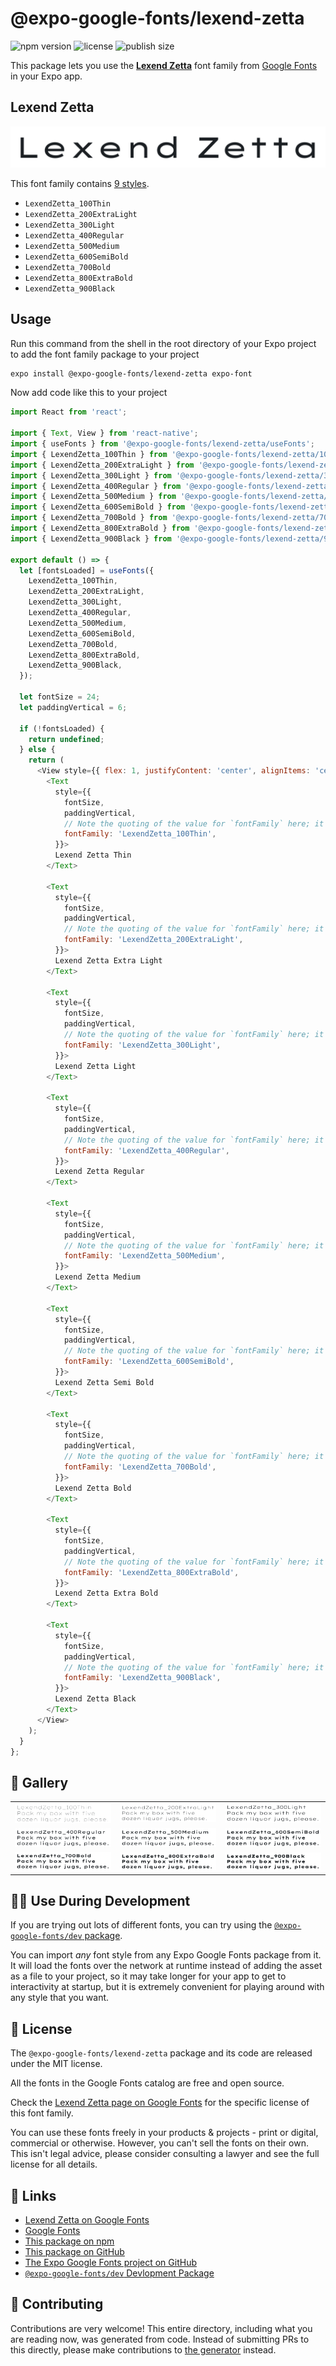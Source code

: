 # @expo-google-fonts/lexend-zetta

![npm version](https://flat.badgen.net/npm/v/@expo-google-fonts/lexend-zetta)
![license](https://flat.badgen.net/github/license/expo/google-fonts)
![publish size](https://flat.badgen.net/packagephobia/install/@expo-google-fonts/lexend-zetta)

This package lets you use the [**Lexend Zetta**](https://fonts.google.com/specimen/Lexend+Zetta) font family from [Google Fonts](https://fonts.google.com/) in your Expo app.

## Lexend Zetta

![Lexend Zetta](./font-family.png)

This font family contains [9 styles](#-gallery).

- `LexendZetta_100Thin`
- `LexendZetta_200ExtraLight`
- `LexendZetta_300Light`
- `LexendZetta_400Regular`
- `LexendZetta_500Medium`
- `LexendZetta_600SemiBold`
- `LexendZetta_700Bold`
- `LexendZetta_800ExtraBold`
- `LexendZetta_900Black`

## Usage

Run this command from the shell in the root directory of your Expo project to add the font family package to your project
```sh
expo install @expo-google-fonts/lexend-zetta expo-font
```

Now add code like this to your project
```js
import React from 'react';

import { Text, View } from 'react-native';
import { useFonts } from '@expo-google-fonts/lexend-zetta/useFonts';
import { LexendZetta_100Thin } from '@expo-google-fonts/lexend-zetta/100Thin';
import { LexendZetta_200ExtraLight } from '@expo-google-fonts/lexend-zetta/200ExtraLight';
import { LexendZetta_300Light } from '@expo-google-fonts/lexend-zetta/300Light';
import { LexendZetta_400Regular } from '@expo-google-fonts/lexend-zetta/400Regular';
import { LexendZetta_500Medium } from '@expo-google-fonts/lexend-zetta/500Medium';
import { LexendZetta_600SemiBold } from '@expo-google-fonts/lexend-zetta/600SemiBold';
import { LexendZetta_700Bold } from '@expo-google-fonts/lexend-zetta/700Bold';
import { LexendZetta_800ExtraBold } from '@expo-google-fonts/lexend-zetta/800ExtraBold';
import { LexendZetta_900Black } from '@expo-google-fonts/lexend-zetta/900Black';

export default () => {
  let [fontsLoaded] = useFonts({
    LexendZetta_100Thin,
    LexendZetta_200ExtraLight,
    LexendZetta_300Light,
    LexendZetta_400Regular,
    LexendZetta_500Medium,
    LexendZetta_600SemiBold,
    LexendZetta_700Bold,
    LexendZetta_800ExtraBold,
    LexendZetta_900Black,
  });

  let fontSize = 24;
  let paddingVertical = 6;

  if (!fontsLoaded) {
    return undefined;
  } else {
    return (
      <View style={{ flex: 1, justifyContent: 'center', alignItems: 'center' }}>
        <Text
          style={{
            fontSize,
            paddingVertical,
            // Note the quoting of the value for `fontFamily` here; it expects a string!
            fontFamily: 'LexendZetta_100Thin',
          }}>
          Lexend Zetta Thin
        </Text>

        <Text
          style={{
            fontSize,
            paddingVertical,
            // Note the quoting of the value for `fontFamily` here; it expects a string!
            fontFamily: 'LexendZetta_200ExtraLight',
          }}>
          Lexend Zetta Extra Light
        </Text>

        <Text
          style={{
            fontSize,
            paddingVertical,
            // Note the quoting of the value for `fontFamily` here; it expects a string!
            fontFamily: 'LexendZetta_300Light',
          }}>
          Lexend Zetta Light
        </Text>

        <Text
          style={{
            fontSize,
            paddingVertical,
            // Note the quoting of the value for `fontFamily` here; it expects a string!
            fontFamily: 'LexendZetta_400Regular',
          }}>
          Lexend Zetta Regular
        </Text>

        <Text
          style={{
            fontSize,
            paddingVertical,
            // Note the quoting of the value for `fontFamily` here; it expects a string!
            fontFamily: 'LexendZetta_500Medium',
          }}>
          Lexend Zetta Medium
        </Text>

        <Text
          style={{
            fontSize,
            paddingVertical,
            // Note the quoting of the value for `fontFamily` here; it expects a string!
            fontFamily: 'LexendZetta_600SemiBold',
          }}>
          Lexend Zetta Semi Bold
        </Text>

        <Text
          style={{
            fontSize,
            paddingVertical,
            // Note the quoting of the value for `fontFamily` here; it expects a string!
            fontFamily: 'LexendZetta_700Bold',
          }}>
          Lexend Zetta Bold
        </Text>

        <Text
          style={{
            fontSize,
            paddingVertical,
            // Note the quoting of the value for `fontFamily` here; it expects a string!
            fontFamily: 'LexendZetta_800ExtraBold',
          }}>
          Lexend Zetta Extra Bold
        </Text>

        <Text
          style={{
            fontSize,
            paddingVertical,
            // Note the quoting of the value for `fontFamily` here; it expects a string!
            fontFamily: 'LexendZetta_900Black',
          }}>
          Lexend Zetta Black
        </Text>
      </View>
    );
  }
};

```

## 🔡 Gallery


||||
|-|-|-|
|![LexendZetta_100Thin](.//100Thin/LexendZetta_100Thin.ttf.png)|![LexendZetta_200ExtraLight](.//200ExtraLight/LexendZetta_200ExtraLight.ttf.png)|![LexendZetta_300Light](.//300Light/LexendZetta_300Light.ttf.png)||
|![LexendZetta_400Regular](.//400Regular/LexendZetta_400Regular.ttf.png)|![LexendZetta_500Medium](.//500Medium/LexendZetta_500Medium.ttf.png)|![LexendZetta_600SemiBold](.//600SemiBold/LexendZetta_600SemiBold.ttf.png)||
|![LexendZetta_700Bold](.//700Bold/LexendZetta_700Bold.ttf.png)|![LexendZetta_800ExtraBold](.//800ExtraBold/LexendZetta_800ExtraBold.ttf.png)|![LexendZetta_900Black](.//900Black/LexendZetta_900Black.ttf.png)||


## 👩‍💻 Use During Development

If you are trying out lots of different fonts, you can try using the [`@expo-google-fonts/dev` package](https://github.com/expo/google-fonts/tree/master/font-packages/dev#readme).

You can import *any* font style from any Expo Google Fonts package from it. It will load the fonts
over the network at runtime instead of adding the asset as a file to your project, so it may take longer
for your app to get to interactivity at startup, but it is extremely convenient
for playing around with any style that you want.

## 📖 License

The `@expo-google-fonts/lexend-zetta` package and its code are released under the MIT license.

All the fonts in the Google Fonts catalog are free and open source.

Check the [Lexend Zetta page on Google Fonts](https://fonts.google.com/specimen/Lexend+Zetta) for the specific license of this font family.

You can use these fonts freely in your products & projects - print or digital, commercial or otherwise. However, you can't sell the fonts on their own. This isn't legal advice, please consider consulting a lawyer and see the full license for all details.

## 🔗 Links

- [Lexend Zetta on Google Fonts](https://fonts.google.com/specimen/Lexend+Zetta)
- [Google Fonts](https://fonts.google.com/)
- [This package on npm](https://www.npmjs.com/package/@expo-google-fonts/lexend-zetta)
- [This package on GitHub](https://github.com/expo/google-fonts/tree/master/font-packages/lexend-zetta)
- [The Expo Google Fonts project on GitHub](https://github.com/expo/google-fonts)
- [`@expo-google-fonts/dev` Devlopment Package](https://github.com/expo/google-fonts/tree/master/font-packages/dev)

## 🤝 Contributing

Contributions are very welcome! This entire directory, including what you are reading now, was generated from code. Instead of submitting PRs to this directly, please make contributions to [the generator](https://github.com/expo/google-fonts/tree/master/packages/generator) instead.
